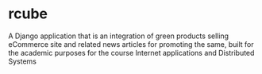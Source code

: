 # rcube
A Django application that is an integration of green products selling eCommerce site and related news articles for promoting the same, built for the academic purposes for the course Internet applications and Distributed Systems
